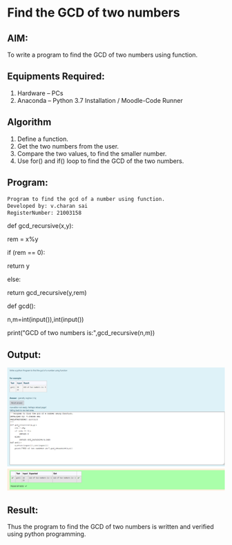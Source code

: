 # Find the GCD of two numbers

## AIM:
To write a program to find the GCD of two numbers using function.

## Equipments Required:
1. Hardware – PCs
2. Anaconda – Python 3.7 Installation / Moodle-Code Runner

## Algorithm
1. Define a function.
2. Get the two numbers from the user.
3. Compare the two values, to find the smaller number.
4. Use for() and if() loop to find the GCD of the two numbers.

## Program:
~~~
Program to find the gcd of a number using function.
Developed by: v.charan sai
RegisterNumber: 21003158
~~~
def gcd_recursive(x,y):

   rem = x%y
   
   if (rem == 0):
   
   return y 
    
   else:
    
   return gcd_recursive(y,rem)
   
def gcd():

   n,m=int(input()),int(input())
   
   print("GCD of two numbers is:",gcd_recursive(n,m))
    

## Output:
![output](https://github.com/charansai0/GCD-of-two-numbers/blob/main/Screenshot%20(150).png?raw=true)


## Result:
Thus the program to find the GCD of two numbers is written and verified using python programming.
